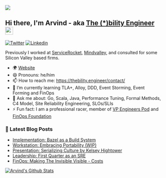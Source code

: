 <img src="https://thebility.engineer/images/about-me.jpg">

## Hi there, I'm Arvind - aka [The (\*)bility Engineer](https://thebility.engineer) <img src="https://media.giphy.com/media/hvRJCLFzcasrR4ia7z/giphy.gif" width="25px">

[![Twitter](https://img.shields.io/twitter/follow/rvine_naidu?style=social)](https://twitter.com/rvine_naidu)
[![Linkedin](https://img.shields.io/badge/-Arvind%20Naidu-blue?style=flat-square&logo=Linkedin&logoColor=white&link=https://www.linkedin.com/in/naiduarvind/)](https://www.linkedin.com/in/naiduarvind/)

Previously I worked at [ServiceRocket](https://servicerocket.com), [Mindvalley](https://mindvalley.com), and consulted for some Silicon Valley based firms.

- 🌍 [Website](https://thebility.engineer)
- 😄 Pronouns: he/him
- 📫 How to reach me: https://thebility.engineer/contact/
- 🌱 I’m currently learning TLA+, Alloy, DDD, Event Storming, Event Forming and FinOps
- 💬 Ask me about: Go, Scala, Java, Performance Tuning, Formal Methods, C4 Model, Site Reliability Engineering, SLOs/SLIs
- ⚡ Fun fact: I am a professional racer, member of [VP Engineers Pod](https://www.downleft.com/vpeng-leaders/) and [FinOps Foundation](https://www.finops.org/)

### 📝 Latest Blog Posts

<!-- BLOG:START -->
- [Implementation: Bazel as a Build System](https://thebility.engineer/posts/implementation-bazel-as-build-system/)
- [Workstation: Embracing Portability (WIP)](https://thebility.engineer/posts/workstation-embracing-portability-wip/)
- [Presentation: Serializing Culture by Kelsey Hightower](https://thebility.engineer/posts/presentation-serializing-culture-into-continuous-delivery-by-kelsey-hightower/)
- [Leadership: First Quarter as an SRE](https://thebility.engineer/posts/first-quarter-as-an-sre/)
- [FinOps: Making The Invisible Visible - Costs](https://thebility.engineer/posts/making-the-invisible-visible-costs/)
<!-- BLOG:END -->

[![Arvind's Github Stats](https://github-readme-stats.vercel.app/api?username=naiduarvind)](https://github.com/naiduarvind/github-readme-stats)

